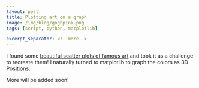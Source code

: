 ```yaml
---
layout: post
title: Plotting art on a graph
image: /img/blog/goghpink.png
tags: [script, python, matplotlib]

excerpt_separator: <!--more-->
---
```


I found some <a href="https://imgur.com/a/aRBd1" target="_blank">beautiful scatter plots of famous art</a> and took it as a challenge to recreate them! I naturally turned to matplotlib to graph the colors as 3D Positions.
<!--more-->

More will be added soon!

<!-- Images in bootstrap grids -->

<!-- Code samples -->
